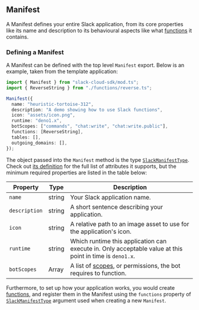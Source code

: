 ## Manifest

A Manifest defines your entire Slack application, from its core properties like its name and description to its behavioural
aspects like what [functions][functions] it contains.

### Defining a Manifest

A Manifest can be defined with the top level `Manifest` export. Below is an example, taken from the template application:

```ts
import { Manifest } from "slack-cloud-sdk/mod.ts";
import { ReverseString } from "./functions/reverse.ts";

Manifest({
  name: "heuristic-tortoise-312",
  description: "A demo showing how to use Slack functions",
  icon: "assets/icon.png",
  runtime: "deno1.x",
  botScopes: ["commands", "chat:write", "chat:write.public"],
  functions: [ReverseString],
  tables: [],
  outgoing_domains: [],
});
```

The object passed into the `Manifest` method is the type [`SlackManifestType`][manifest-type]. Check out [its definition][manifest-type]
for the full list of attributes it supports, but the minimum required properties are listed in the table below:

|Property|Type|Description|
|---|---|---|
|`name`|string|Your Slack application name.|
|`description`|string|A short sentence describing your application.|
|`icon`|string|A relative path to an image asset to use for the application's icon.|
|`runtime`|string|Which runtime this application can execute in. Only acceptable value at this point in time is `deno1.x`.|
|`botScopes`|Array<string>|A list of [scopes][scopes], or permissions, the bot requires to function.|

Furthermore, to set up how your application works, you would create
[functions][functions], and register them in the Manifest using the `functions` property
of [`SlackManifestType`][manifest-type] argument used when creating a new `Manifest`.

[functions]: ./functions.md
[manifest-type]: ../src/types.ts#L12
[scopes]: https://api.slack.com/scopes
